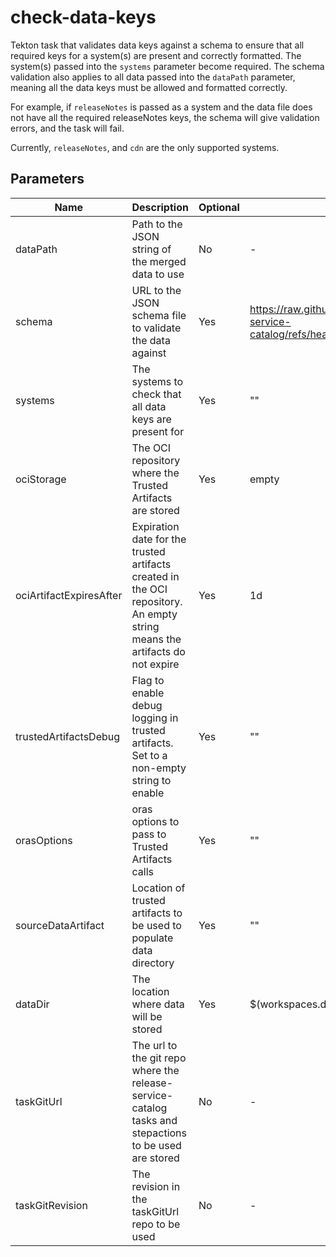 # check-data-keys

Tekton task that validates data keys against a schema to ensure that all required keys for a system(s) are present
and correctly formatted. The system(s) passed into the `systems` parameter become required.
The schema validation also applies to all data passed into the `dataPath` parameter,
meaning all the data keys must be allowed and formatted correctly.

For example, if `releaseNotes` is passed as a system and the data file does not have all the required
releaseNotes keys, the schema will give validation errors, and the task will fail.

Currently, `releaseNotes`, and `cdn` are the only supported systems.

## Parameters

| Name                    | Description                                                                                                                | Optional | Default value                                                                                                    |
|-------------------------|----------------------------------------------------------------------------------------------------------------------------|----------|------------------------------------------------------------------------------------------------------------------|
| dataPath                | Path to the JSON string of the merged data to use                                                                          | No       | -                                                                                                                |
| schema                  | URL to the JSON schema file to validate the data against                                                                   | Yes      | https://raw.githubusercontent.com/konflux-ci/release-service-catalog/refs/heads/development/schema/dataKeys.json |
| systems                 | The systems to check that all data keys are present for                                                                    | Yes      | ""                                                                                                               |
| ociStorage              | The OCI repository where the Trusted Artifacts are stored                                                                  | Yes      | empty                                                                                                            |
| ociArtifactExpiresAfter | Expiration date for the trusted artifacts created in the OCI repository. An empty string means the artifacts do not expire | Yes      | 1d                                                                                                               |
| trustedArtifactsDebug   | Flag to enable debug logging in trusted artifacts. Set to a non-empty string to enable                                     | Yes      | ""                                                                                                               |
| orasOptions             | oras options to pass to Trusted Artifacts calls                                                                            | Yes      | ""                                                                                                               |
| sourceDataArtifact      | Location of trusted artifacts to be used to populate data directory                                                        | Yes      | ""                                                                                                               |
| dataDir                 | The location where data will be stored                                                                                     | Yes      | $(workspaces.data.path)                                                                                          |
| taskGitUrl              | The url to the git repo where the release-service-catalog tasks and stepactions to be used are stored                      | No       | -                                                                                                                |
| taskGitRevision         | The revision in the taskGitUrl repo to be used                                                                             | No       | -                                                                                                                |
